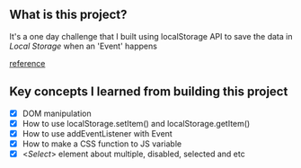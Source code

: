 ## What is this project?

It's a one day challenge that I built using localStorage API to save the data in *Local Storage* when an 'Event' happens     

[reference](https://developer.mozilla.org/en-US/docs/Web/API/Window/localStorage)

## Key concepts I learned from building this project

- [x] DOM manipulation 
- [x] How to use localStorage.setItem() and localStorage.getItem()
- [x] How to use addEventListener with Event
- [x] How to make a CSS function to JS variable
- [x] <*Select*> element about multiple, disabled, selected and etc